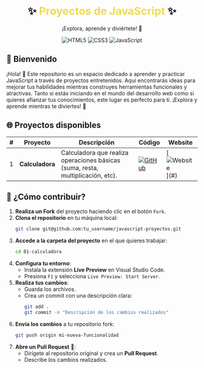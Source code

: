 <div align="center">
  <h1>✨ <span style="color: #f0db4f;">Proyectos de JavaScript</span> ✨</h1>
  <p>¡Explora, aprende y diviértete! 💪</p>

  ![HTML5](https://img.shields.io/badge/HTML5-E34F26?logo=html5&logoColor=white&style=flat-square)
  ![CSS3](https://img.shields.io/badge/CSS3-1572B6?logo=css3&logoColor=white&style=flat-square)
  ![JavaScript](https://img.shields.io/badge/JavaScript-F0DB4F?logo=javascript&logoColor=black&style=flat-square)
</div>

## 🌟 Bienvenido

¡Hola! 👋 Este repositorio es un espacio dedicado a aprender y practicar JavaScript a través de proyectos entretenidos.
Aquí encontrarás ideas para mejorar tus habilidades mientras construyes herramientas funcionales y atractivas.
Tanto si estás iniciando en el mundo del desarrollo web como si quieres afianzar tus conocimientos, este lugar es perfecto para ti.
¡Explora y aprende mientras te diviertes! 🚀

## 🌐 Proyectos disponibles

| # | Proyecto             | Descripción                                                | Código                                                                 | Website                                                               |
|---|----------------------|------------------------------------------------------------|------------------------------------------------------------------------|-----------------------------------------------------------------------|
| 1 | **Calculadora**      | Calculadora que realiza operaciones básicas (suma, resta, multiplicación, etc). | [![GitHub](https://img.shields.io/badge/-Código-181717?logo=github)](https://github.com/Eddys912/javascript-proyectos/tree/main/01-calculadora) | [![Website](https://img.shields.io/badge/💻Website-181717?)](#) |

## 🚀 ¿Cómo contribuir?

1. **Realiza un Fork** del proyecto haciendo clic en el botón `Fork`.
2. **Clona el repositorio** en tu máquina local:
   ```bash
   git clone git@github.com:tu_username/javascript-proyectos.git
   ```
3. **Accede a la carpeta del proyecto** en el que quieres trabajar:
   ```bash
   cd 01-calculadora
   ```
4. **Configura tu entorno**:
   - Instala la extensión **Live Preview** en Visual Studio Code.
   - Presiona `F1` y selecciona `Live Preview: Start Server`.
5. **Realiza tus cambios**:
   - Guarda los archivos.
   - Crea un commit con una descripción clara:
     ```bash
     git add .
     git commit -m "Descripción de los cambios realizados"
     ```
6. **Envía los cambios** a tu repositorio fork:
   ```bash
   git push origin mi-nueva-funcionalidad
   ```
7. **Abre un Pull Request** 🚀:
   - Dirígete al repositorio original y crea un **Pull Request**.
   - Describe los cambios realizados.
